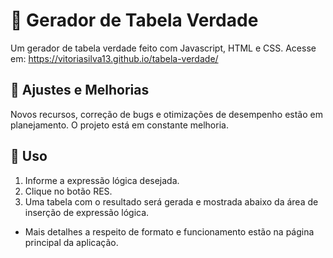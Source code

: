# :date: Gerador de Tabela Verdade
Um gerador de tabela verdade feito com Javascript, HTML e CSS. Acesse em: https://vitoriasilva13.github.io/tabela-verdade/

## :wrench: Ajustes e Melhorias
Novos recursos, correção de bugs e otimizações de desempenho estão em planejamento. O projeto está em constante melhoria.

## :bookmark_tabs: Uso
1. Informe a expressão lógica desejada.
2. Clique no botão RES.
3. Uma tabela com o resultado será gerada e mostrada abaixo da área de inserção de expressão lógica.
- Mais detalhes a respeito de formato e funcionamento estão na página principal da aplicação.
